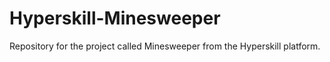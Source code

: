 # Hyperskill-Minesweeper
Repository for the project called Minesweeper from the Hyperskill platform.
